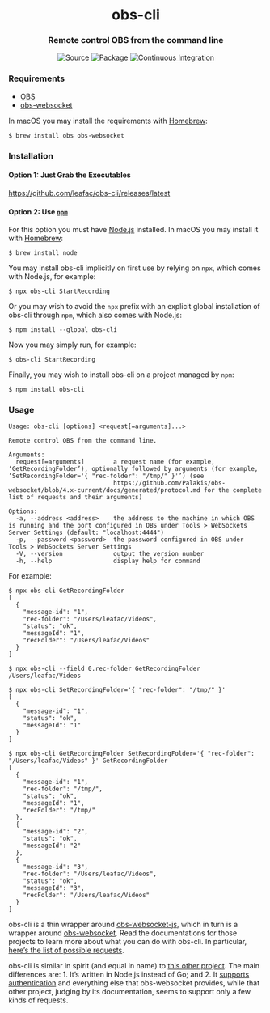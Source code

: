<h1 align="center">obs-cli</h1>
<h3 align="center">Remote control OBS from the command line</h3>
<p align="center">
<a href="https://github.com/leafac/obs-cli"><img alt="Source" src="https://img.shields.io/badge/Source---"></a>
<a href="https://www.npmjs.com/package/obs-cli"><img alt="Package" src="https://badge.fury.io/js/obs-cli.svg"></a>
<a href="https://github.com/leafac/obs-cli/actions"><img alt="Continuous Integration" src="https://github.com/leafac/obs-cli/workflows/.github/workflows/main.yml/badge.svg"></a>
</p>

### Requirements

- [OBS](https://obsproject.com)
- [obs-websocket](https://obsproject.com/forum/resources/obs-websocket-remote-control-obs-studio-from-websockets.466/)

In macOS you may install the requirements with [Homebrew](https://brew.sh):

```console
$ brew install obs obs-websocket
```

### Installation

#### Option 1: Just Grab the Executables

<https://github.com/leafac/obs-cli/releases/latest>

#### Option 2: Use [`npm`](https://www.npmjs.com)

For this option you must have [Node.js](https://nodejs.org/) installed. In macOS you may install it with [Homebrew](https://brew.sh):

```console
$ brew install node
```

You may install obs-cli implicitly on first use by relying on `npx`, which comes with Node.js, for example:

```console
$ npx obs-cli StartRecording
```

Or you may wish to avoid the `npx` prefix with an explicit global installation of obs-cli through `npm`, which also comes with Node.js:

```console
$ npm install --global obs-cli
```

Now you may simply run, for example:

```console
$ obs-cli StartRecording
```

Finally, you may wish to install obs-cli on a project managed by `npm`:

```console
$ npm install obs-cli
```

### Usage

```
Usage: obs-cli [options] <request[=arguments]...>

Remote control OBS from the command line.

Arguments:
  request[=arguments]        a request name (for example, ‘GetRecordingFolder’), optionally followed by arguments (for example, ‘SetRecordingFolder='{ "rec-folder": "/tmp/" }'’) (see
                             https://github.com/Palakis/obs-websocket/blob/4.x-current/docs/generated/protocol.md for the complete list of requests and their arguments)

Options:
  -a, --address <address>    the address to the machine in which OBS is running and the port configured in OBS under Tools > WebSockets Server Settings (default: "localhost:4444")
  -p, --password <password>  the password configured in OBS under Tools > WebSockets Server Settings
  -V, --version              output the version number
  -h, --help                 display help for command
```

For example:

```console
$ npx obs-cli GetRecordingFolder
[
  {
    "message-id": "1",
    "rec-folder": "/Users/leafac/Videos",
    "status": "ok",
    "messageId": "1",
    "recFolder": "/Users/leafac/Videos"
  }
]

$ npx obs-cli --field 0.rec-folder GetRecordingFolder
/Users/leafac/Videos

$ npx obs-cli SetRecordingFolder='{ "rec-folder": "/tmp/" }'
[
  {
    "message-id": "1",
    "status": "ok",
    "messageId": "1"
  }
]

$ npx obs-cli GetRecordingFolder SetRecordingFolder='{ "rec-folder": "/Users/leafac/Videos" }' GetRecordingFolder
[
  {
    "message-id": "1",
    "rec-folder": "/tmp/",
    "status": "ok",
    "messageId": "1",
    "recFolder": "/tmp/"
  },
  {
    "message-id": "2",
    "status": "ok",
    "messageId": "2"
  },
  {
    "message-id": "3",
    "rec-folder": "/Users/leafac/Videos",
    "status": "ok",
    "messageId": "3",
    "recFolder": "/Users/leafac/Videos"
  }
]
```

obs-cli is a thin wrapper around [obs-websocket-js](https://github.com/haganbmj/obs-websocket-js), which in turn is a wrapper around [obs-websocket](https://obsproject.com/forum/resources/obs-websocket-remote-control-obs-studio-from-websockets.466/). Read the documentations for those projects to learn more about what you can do with obs-cli. In particular, [here’s the list of possible requests](https://github.com/Palakis/obs-websocket/blob/4.x-current/docs/generated/protocol.md).

obs-cli is similar in spirit (and equal in name) to [this other project](https://github.com/muesli/obs-cli). The main differences are: 1. It’s written in Node.js instead of Go; and 2. It [supports authentication](https://github.com/muesli/obs-cli/issues/2) and everything else that obs-websocket provides, while that other project, judging by its documentation, seems to support only a few kinds of requests.
